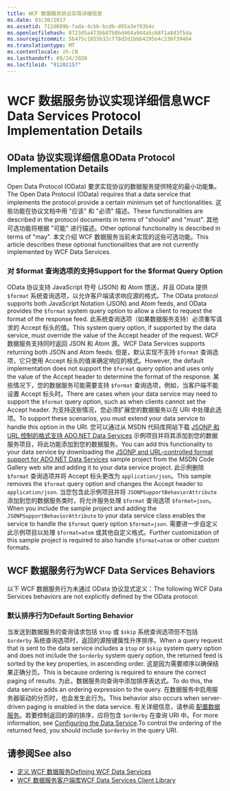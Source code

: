 ```yaml
---
title: WCF 数据服务协议实现详细信息
ms.date: 03/30/2017
ms.assetid: 712d689b-fada-4cbb-bcdb-d65a3ef83b4c
ms.openlocfilehash: 0723d5a473bb87b8bd464a944a5c68f1a8d3f5da
ms.sourcegitcommit: 5b475c1855b32cf78d2d1bbb4295e4c236f39464
ms.translationtype: MT
ms.contentlocale: zh-CN
ms.lasthandoff: 09/24/2020
ms.locfileid: "91202157"
---
```

# <a name="wcf-data-services-protocol-implementation-details"></a><span data-ttu-id="81ef3-102">WCF 数据服务协议实现详细信息</span><span class="sxs-lookup"><span data-stu-id="81ef3-102">WCF Data Services Protocol Implementation Details</span></span>

## <a name="odata-protocol-implementation-details"></a><span data-ttu-id="81ef3-103">OData 协议实现详细信息</span><span class="sxs-lookup"><span data-stu-id="81ef3-103">OData Protocol Implementation Details</span></span>  

<span data-ttu-id="81ef3-104">Open Data Protocol (OData) 要求实现协议的数据服务提供特定的最小功能集。</span><span class="sxs-lookup"><span data-stu-id="81ef3-104">The Open Data Protocol (OData) requires that a data service that implements the protocol provide a certain minimum set of functionalities.</span></span> <span data-ttu-id="81ef3-105">这些功能在协议文档中用 "应该" 和 "必须" 描述。</span><span class="sxs-lookup"><span data-stu-id="81ef3-105">These functionalities are described in the protocol documents in terms of "should" and "must".</span></span> <span data-ttu-id="81ef3-106">其他可选功能将根据 "可能" 进行描述。</span><span class="sxs-lookup"><span data-stu-id="81ef3-106">Other optional functionality is described in terms of "may".</span></span> <span data-ttu-id="81ef3-107">本文介绍 WCF 数据服务当前未实现的这些可选功能。</span><span class="sxs-lookup"><span data-stu-id="81ef3-107">This article describes these optional functionalities that are not currently implemented by WCF Data Services.</span></span>
  
### <a name="support-for-the-format-query-option"></a><span data-ttu-id="81ef3-108">对 $format 查询选项的支持</span><span class="sxs-lookup"><span data-stu-id="81ef3-108">Support for the $format Query Option</span></span>  

 <span data-ttu-id="81ef3-109">OData 协议支持 JavaScript 符号 (JSON) 和 Atom 馈送，并且 OData 提供 `$format` 系统查询选项，以允许客户端请求响应源的格式。</span><span class="sxs-lookup"><span data-stu-id="81ef3-109">The OData protocol supports both JavaScript Notation (JSON) and Atom feeds, and OData provides the `$format` system query option to allow a client to request the format of the response feed.</span></span> <span data-ttu-id="81ef3-110">此系统查询选项（如果数据服务支持）必须重写请求的 Accept 标头的值。</span><span class="sxs-lookup"><span data-stu-id="81ef3-110">This system query option, if supported by the data service, must override the value of the Accept header of the request.</span></span> <span data-ttu-id="81ef3-111">WCF 数据服务支持同时返回 JSON 和 Atom 源。</span><span class="sxs-lookup"><span data-stu-id="81ef3-111">WCF Data Services supports returning both JSON and Atom feeds.</span></span> <span data-ttu-id="81ef3-112">但是，默认实现不支持 `$format` 查询选项，它只使用 Accept 标头的值来确定响应的格式。</span><span class="sxs-lookup"><span data-stu-id="81ef3-112">However, the default implementation does not support the `$format` query option and uses only the value of the Accept header to determine the format of the response.</span></span> <span data-ttu-id="81ef3-113">某些情况下，您的数据服务可能需要支持 `$format` 查询选项，例如，当客户端不能设置 Accept 标头时。</span><span class="sxs-lookup"><span data-stu-id="81ef3-113">There are cases when your data service may need to support the `$format` query option, such as when clients cannot set the Accept header.</span></span> <span data-ttu-id="81ef3-114">为支持这些情况，您必须扩展您的数据服务以在 URI 中处理此选项。</span><span class="sxs-lookup"><span data-stu-id="81ef3-114">To support these scenarios, you must extend your data service to handle this option in the URI.</span></span> <span data-ttu-id="81ef3-115">您可以通过从 MSDN 代码库网站下载 [JSONP 和 URL 控制的格式支持 ADO.NET Data Services](https://go.microsoft.com/fwlink/?LinkId=208228) 示例项目并将其添加到您的数据服务项目，将此功能添加到您的数据服务。</span><span class="sxs-lookup"><span data-stu-id="81ef3-115">You can add this functionality to your data service by downloading the [JSONP and URL-controlled format support for ADO.NET Data Services](https://go.microsoft.com/fwlink/?LinkId=208228) sample project from the MSDN Code Gallery web site and adding it to your data service project.</span></span> <span data-ttu-id="81ef3-116">此示例删除 `$format` 查询选项并将 Accept 标头更改为 `application/json`。</span><span class="sxs-lookup"><span data-stu-id="81ef3-116">This sample removes the `$format` query option and changes the Accept header to `application/json`.</span></span> <span data-ttu-id="81ef3-117">当您包含此示例项目并将 `JSONPSupportBehaviorAttribute` 添加到您的数据服务类时，将允许服务处理 `$format` 查询选项 `$format=json`。</span><span class="sxs-lookup"><span data-stu-id="81ef3-117">When you include the sample project and adding the `JSONPSupportBehaviorAttribute` to your data service class enables the service to handle the `$format` query option `$format=json`.</span></span> <span data-ttu-id="81ef3-118">需要进一步自定义此示例项目以处理 `$format=atom` 或其他自定义格式。</span><span class="sxs-lookup"><span data-stu-id="81ef3-118">Further customization of this sample project is required to also handle `$format=atom` or other custom formats.</span></span>  
  
## <a name="wcf-data-services-behaviors"></a><span data-ttu-id="81ef3-119">WCF 数据服务行为</span><span class="sxs-lookup"><span data-stu-id="81ef3-119">WCF Data Services Behaviors</span></span>  

 <span data-ttu-id="81ef3-120">以下 WCF 数据服务行为未通过 OData 协议显式定义：</span><span class="sxs-lookup"><span data-stu-id="81ef3-120">The following WCF Data Services behaviors are not explicitly defined by the OData protocol:</span></span>  
  
### <a name="default-sorting-behavior"></a><span data-ttu-id="81ef3-121">默认排序行为</span><span class="sxs-lookup"><span data-stu-id="81ef3-121">Default Sorting Behavior</span></span>  

 <span data-ttu-id="81ef3-122">当发送到数据服务的查询请求包括 `$top` 或 `$skip` 系统查询选项但不包括 `$orderby` 系统查询选项时，返回的源按键属性升序排序。</span><span class="sxs-lookup"><span data-stu-id="81ef3-122">When a query request that is sent to the data service includes a `$top` or `$skip` system query option and does not include the `$orderby` system query option, the returned feed is sorted by the key properties, in ascending order.</span></span> <span data-ttu-id="81ef3-123">这是因为需要顺序以确保结果正确分页。</span><span class="sxs-lookup"><span data-stu-id="81ef3-123">This is because ordering is required to ensure the correct paging of results.</span></span> <span data-ttu-id="81ef3-124">为此，数据服务向查询中添加排序表达式。</span><span class="sxs-lookup"><span data-stu-id="81ef3-124">To do this, the data service adds an ordering expression to the query.</span></span> <span data-ttu-id="81ef3-125">在数据服务中启用服务器驱动的分页时，也会发生此行为。</span><span class="sxs-lookup"><span data-stu-id="81ef3-125">This behavior also occurs when server-driven paging is enabled in the data service.</span></span> <span data-ttu-id="81ef3-126">有关详细信息，请参阅 [配置数据服务](configuring-the-data-service-wcf-data-services.md)。若要控制返回的源的排序，应将包含 `$orderby` 在查询 URI 中。</span><span class="sxs-lookup"><span data-stu-id="81ef3-126">For more information, see [Configuring the Data Service](configuring-the-data-service-wcf-data-services.md).To control the ordering of the returned feed, you should include `$orderby` in the query URI.</span></span>  
  
## <a name="see-also"></a><span data-ttu-id="81ef3-127">请参阅</span><span class="sxs-lookup"><span data-stu-id="81ef3-127">See also</span></span>

- [<span data-ttu-id="81ef3-128">定义 WCF 数据服务</span><span class="sxs-lookup"><span data-stu-id="81ef3-128">Defining WCF Data Services</span></span>](defining-wcf-data-services.md)
- [<span data-ttu-id="81ef3-129">WCF 数据服务客户端库</span><span class="sxs-lookup"><span data-stu-id="81ef3-129">WCF Data Services Client Library</span></span>](wcf-data-services-client-library.md)
